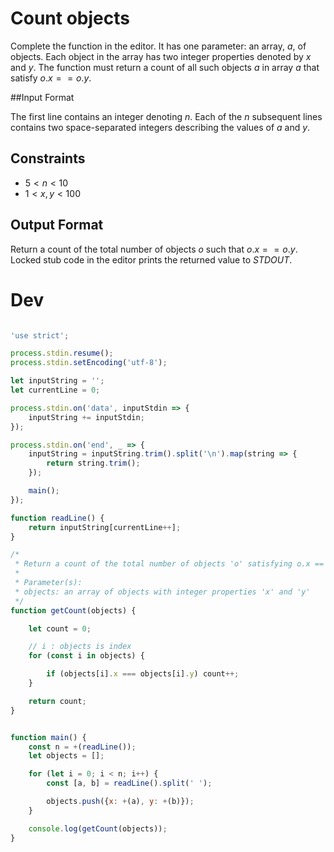 # Count objects

Complete the function in the editor. It has one parameter: an array, $a$, of objects. Each object in the array has two integer properties denoted by $x$ and $y$. The function must return a count of all such objects $a$ in array $a$ that satisfy $o.x == o.y$.

##Input Format

The first line contains an integer denoting $n$.
Each of the $n$ subsequent lines contains two space-separated integers describing the values of  $a$ and $y$.

## Constraints

* $5 < n < 10$
* $1 < x, y < 100$

## Output Format

Return a count of the total number of objects $o$ such that $o.x == o.y$. Locked stub code in the editor prints the returned value to $STDOUT$.

# Dev

```js

'use strict';

process.stdin.resume();
process.stdin.setEncoding('utf-8');

let inputString = '';
let currentLine = 0;

process.stdin.on('data', inputStdin => {
    inputString += inputStdin;
});

process.stdin.on('end', _ => {
    inputString = inputString.trim().split('\n').map(string => {
        return string.trim();
    });

    main();    
});

function readLine() {
    return inputString[currentLine++];
}

/*
 * Return a count of the total number of objects 'o' satisfying o.x == o.y.
 *
 * Parameter(s):
 * objects: an array of objects with integer properties 'x' and 'y'
 */
function getCount(objects) {

    let count = 0;

    // i : objects is index
    for (const i in objects) {

        if (objects[i].x === objects[i].y) count++;
    }

    return count;
}


function main() {
    const n = +(readLine());
    let objects = [];

    for (let i = 0; i < n; i++) {
        const [a, b] = readLine().split(' ');

        objects.push({x: +(a), y: +(b)});
    }

    console.log(getCount(objects));
}

```
